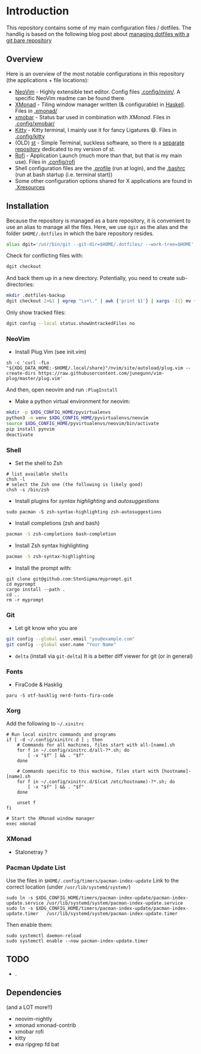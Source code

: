 # Introduction
This repository contains some of my main configuration files / dotfiles. The
handlig is based on the following blog post about [managing dotfiles with a git bare repository](https://www.atlassian.com/git/tutorials/dotfiles)


## Overview
Here is an overview of the most notable configurations in this repository (the applications + file locations):
- [NeoVim](https://neovim.io/) - Highly extensible text editor. Config files [.config/nvim/](./.config/nvim). A specific NeoVim readme can be found there.
- [XMonad](https://xmonad.org/) - Tiling window manager written (& configurable) in [Haskell](https://www.haskell.org/). Files in [.xmonad/](./.xmonad)
- [xmobar](https://xmobar.org/) - Status bar used in combination with *XMonad*. Files in [.config/xmobar/](./.config/xmobar)
- [Kitty](https://sw.kovidgoyal.net/kitty/) - Kitty terminal, I mainly use it for fancy Ligatures 😄. Files in [.config/kitty](./.config/kitty)
- (OLD) [st](https://st.suckless.org/) - Simple Terminal, suckless software, so there is a [separate repository](https://github.com/StenSipma/st) dedicated to my version of st.
- [Rofi](https://github.com/davatorium/rofi) - Application Launch (much more than that, but that is my main use). Files in [.config/rofi](./.config/rofi)
- Shell configuration files are the [.profile](./.profile) (run at login), and the [.bashrc](./.bashrc) (run at bash startup (i.e. terminal start))
- Some other configuration options shared for X applications are found in [.Xresources](./.Xresources)

## Installation
Because the repository is managed as a bare repository, it is convenient to use
an alias to manage all the files. Here, we use `dgit` as the alias and the folder `$HOME/.dotfiles` in which the bare repository resides.
````bash
alias dgit='/usr/bin/git --git-dir=$HOME/.dotfiles/ --work-tree=$HOME'
````

Check for conflicting files with:
````bash
dgit checkout
````

And back them up in a new directory. Potentially, you need to create sub-directories:
````bash
mkdir .dotfiles-backup
dgit checkout 2>&1 | egrep "\s+\." | awk {'print $1'} | xargs -I{} mv {} .dotfiles-backup/{}
````

Only show tracked files:
````bash
dgit config --local status.showUntrackedFiles no
````

### NeoVim
- Install Plug.Vim (see init.vim)
````
sh -c 'curl -fLo "${XDG_DATA_HOME:-$HOME/.local/share}"/nvim/site/autoload/plug.vim --create-dirs https://raw.githubusercontent.com/junegunn/vim-plug/master/plug.vim'
````
And then, open neovim and run `:PlugInstall`

- Make a python virtual environment for neovim:
````bash
mkdir -p $XDG_CONFIG_HOME/pyvirtualenvs
python3 -m venv $XDG_CONFIG_HOME/pyvirtualenvs/neovim
source $XDG_CONFIG_HOME/pyvirtualenvs/neovim/bin/activate
pip install pynvim
deactivate
````

### Shell
- Set the shell to Zsh
````
# list available shells
chsh -l
# select the Zsh one (the following is likely good)
chsh -s /bin/zsh
````

- Install plugins for *syntax highlighting* and *autosuggestions*
```
sudo pacman -S zsh-syntax-highlighting zsh-autosuggestions
```

- Install completions (zsh and bash)
````bash
pacman -S zsh-completions bash-completion
````

- Install Zsh syntax highlighting
````bash
pacman -S zsh-syntax-highlighting
````

- Install the prompt with:
````
git clone git@github.com:StenSipma/myprompt.git
cd myprompt
cargo install --path .
cd ..
rm -r myprompt
````

### Git
- Let git know who you are
````bash
git config --global user.email "you@example.com"
git config --global user.name "Your Name"
````

- `delta` (install via `git-delta`)
It is a better diff viewer for git (or in general)

### Fonts
- FiraCode & Hasklig
````
paru -S otf-hasklig nerd-fonts-fira-code
````

### Xorg
Add the following to `~/.xinitrc`
```shell
# Run local xinitrc commands and programs
if [ -d ~/.config/xinitrc.d ] ; then
	# Commands for all machines, files start with all-[name].sh
	for f in ~/.config/xinitrc.d/all-?*.sh; do
		[ -x "$f" ] && . "$f"
	done

	# Commands specific to this machine, files start with [hostname]-[name].sh
	for f in ~/.config/xinitrc.d/$(cat /etc/hostname)-?*.sh; do
		[ -x "$f" ] && . "$f"
	done

	unset f
fi

# Start the XMonad window manager
exec xmonad
```

### XMonad
- Stalonetray ?

### Pacman Update List
Use the files in `$HOME/.config/timers/pacman-index-update`
Link to the correct location (under `/usr/lib/systemd/system/`)
```
sudo ln -s $XDG_CONFIG_HOME/timers/pacman-index-update/pacman-index-update.service /usr/lib/systemd/system/pacman-index-update.service
sudo ln -s $XDG_CONFIG_HOME/timers/pacman-index-update/pacman-index-update.timer   /usr/lib/systemd/system/pacman-index-update.timer
```

Then enable them:
```
sudo systemctl daemon-reload
sudo systemctl enable --now pacman-index-update.timer
```


## TODO
- .

## Dependencies
(and a LOT more!!)
- neovim-nightly
- xmonad xmonad-contrib
- xmobar rofi
- kitty
- exa ripgrep fd bat
